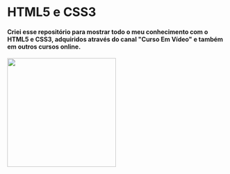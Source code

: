 # HTML5 e CSS3
<h4>Criei esse repositório para mostrar todo o meu conhecimento com o HTML5 e CSS3, adquiridos através do canal "Curso Em Vídeo" e também em outros cursos online.</h4> 
<img src="https://github.com/RobertGabriel7/HTML5_CSS3/assets/97358106/2f3436e9-3c85-483d-9178-2928bfb80454" style="width:250px; height:250px;">

